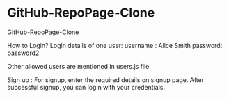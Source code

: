 # GitHub-RepoPage-Clone
GitHub-RepoPage-Clone

How to Login?
Login details of one user:
username : Alice Smith
password: password2

Other allowed users are mentioned in users.js file

Sign up :
For signup, enter the required details on signup page.
After successful signup, you can login with your credentials.
